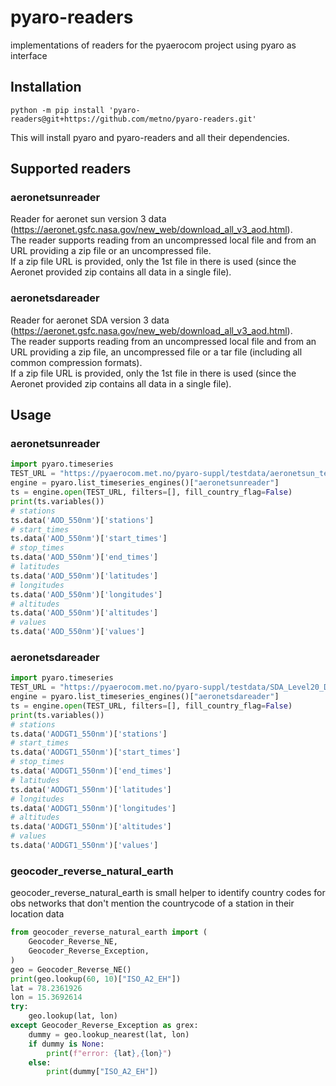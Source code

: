 # pyaro-readers
implementations of readers for the pyaerocom project using pyaro as interface

## Installation
`python -m pip install 'pyaro-readers@git+https://github.com/metno/pyaro-readers.git'`   

This will install pyaro and pyaro-readers and all their dependencies.

## Supported readers
### aeronetsunreader  
Reader for aeronet sun version 3 data (https://aeronet.gsfc.nasa.gov/new_web/download_all_v3_aod.html).  
The reader supports reading from an uncompressed local file and from an URL providing a zip file or an
uncompressed file.  
If a zip file URL is provided, only the 1st file in there is used (since the 
Aeronet provided zip contains all data in a single file).

### aeronetsdareader
Reader for aeronet SDA version 3 data (https://aeronet.gsfc.nasa.gov/new_web/download_all_v3_aod.html).  
The reader supports reading from an uncompressed local file and from an URL providing a zip file, an
uncompressed file or a tar file (including all common compression formats).  
If a zip file URL is provided, only the 1st file in there is used (since the 
Aeronet provided zip contains all data in a single file).

## Usage
### aeronetsunreader
```python
import pyaro.timeseries
TEST_URL = "https://pyaerocom.met.no/pyaro-suppl/testdata/aeronetsun_testdata.csv"
engine = pyaro.list_timeseries_engines()["aeronetsunreader"]
ts = engine.open(TEST_URL, filters=[], fill_country_flag=False)
print(ts.variables())
# stations
ts.data('AOD_550nm')['stations']
# start_times
ts.data('AOD_550nm')['start_times']
# stop_times
ts.data('AOD_550nm')['end_times']
# latitudes
ts.data('AOD_550nm')['latitudes']
# longitudes
ts.data('AOD_550nm')['longitudes']
# altitudes
ts.data('AOD_550nm')['altitudes']
# values
ts.data('AOD_550nm')['values']

```
### aeronetsdareader
```python
import pyaro.timeseries
TEST_URL = "https://pyaerocom.met.no/pyaro-suppl/testdata/SDA_Level20_Daily_V3_testdata.tar.gz"
engine = pyaro.list_timeseries_engines()["aeronetsdareader"]
ts = engine.open(TEST_URL, filters=[], fill_country_flag=False)
print(ts.variables())
# stations
ts.data('AODGT1_550nm')['stations']
# start_times
ts.data('AODGT1_550nm')['start_times']
# stop_times
ts.data('AODGT1_550nm')['end_times']
# latitudes
ts.data('AODGT1_550nm')['latitudes']
# longitudes
ts.data('AODGT1_550nm')['longitudes']
# altitudes
ts.data('AODGT1_550nm')['altitudes']
# values
ts.data('AODGT1_550nm')['values']

```

### geocoder_reverse_natural_earth
geocoder_reverse_natural_earth is small helper to identify country codes for obs networks that don't mention the
countrycode of a station in their location data
```python
from geocoder_reverse_natural_earth import (
    Geocoder_Reverse_NE,
    Geocoder_Reverse_Exception,
)
geo = Geocoder_Reverse_NE()
print(geo.lookup(60, 10)["ISO_A2_EH"])
lat = 78.2361926
lon = 15.3692614
try:
    geo.lookup(lat, lon)
except Geocoder_Reverse_Exception as grex:
    dummy = geo.lookup_nearest(lat, lon)
    if dummy is None:
        print(f"error: {lat},{lon}")
    else:
        print(dummy["ISO_A2_EH"])
        
    

```